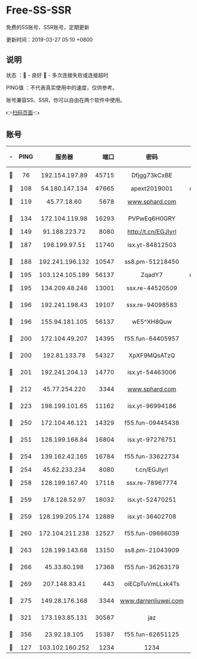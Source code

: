 # Free-SS-SSR

免费的SS账号、SSR账号，定期更新

更新时间：2019-03-27 05:10 +0800

## 说明

状态     ：🙂 - 良好 🙁 - 多次连接失败或连接超时

PING值   ：不代表真实使用中的速度，仅供参考。

账号兼容SS、SSR，你可以自由在两个软件中使用。

👉[扫码页面](https://liesauer.github.io/Free-SS-SSR/)👈

## 账号

|-|PING|服务器|端口|密码|加密方式|区域|
|:----:|:----:|:-----:|-----:|:----:|:----:|:----:|
|🙂|76|192.154.197.89|45715|Dfjgg73kCxBE|aes-256-cfb|US|
|🙂|108|54.180.147.134|47665|apext2019001|chacha20|KR|
|🙂|119|45.77.18.60|5678|www.sphard.com|aes-256-cfb|JP|
|🙂|134|172.104.119.98|16293|PVPwEq6H0GRY|aes-256-cfb|JP|
|🙂|149|91.188.223.72|8080|http://t.cn/EGJIyrl|rc4-md5|RU|
|🙂|187|198.199.97.51|11740|isx.yt-84812503|aes-256-cfb|US|
|🙂|188|192.241.196.132|10547|ss8.pm-51218450|aes-256-cfb|US|
|🙂|195|103.124.105.189|56137|ZqadY7|chacha20|US|
|🙂|195|134.209.48.248|13001|ssx.re-44520509|aes-256-cfb|US|
|🙂|196|192.241.198.43|19107|ssx.re-94098583|aes-256-cfb|US|
|🙂|196|155.94.181.105|56137|wE5^XH8Quw|aes-256-cfb|US|
|🙂|200|172.104.49.207|14395|f55.fun-64405957|aes-256-cfb|SG|
|🙂|200|192.81.133.78|54327|XpXF9MQsATzQ|aes-256-cfb|US|
|🙂|201|192.241.204.13|14770|isx.yt-54463006|aes-256-cfb|US|
|🙂|212|45.77.254.220|3344|www.sphard.com|aes-256-cfb|SG|
|🙂|223|198.199.101.65|11162|isx.yt-96994186|aes-256-cfb|US|
|🙂|250|172.104.46.121|14329|f55.fun-09445438|aes-256-cfb|SG|
|🙂|251|128.199.168.84|16804|isx.yt-97276751|aes-256-cfb|SG|
|🙂|254|139.162.42.165|16784|f55.fun-33622734|aes-256-cfb|SG|
|🙂|254|45.62.233.234|8080|t.cn/EGJIyrl|rc4-md5|CA|
|🙂|258|128.199.167.40|17118|ssx.re-78967774|aes-256-cfb|SG|
|🙂|259|178.128.52.97|18032|isx.yt-52470251|aes-256-cfb|SG|
|🙂|259|128.199.205.174|12889|isx.yt-36402708|aes-256-cfb|SG|
|🙂|260|172.104.211.238|12527|f55.fun-09666039|aes-256-cfb|US|
|🙂|263|128.199.143.68|13150|ss8.pm-21043909|aes-256-cfb|SG|
|🙂|266|45.33.80.198|17368|f55.fun-36263179|aes-256-cfb|US|
|🙂|269|207.148.83.41|443|oiECpTuVmLLxk4Ts|aes-256-cfb|AU|
|🙂|275|149.28.176.168|3344|www.darrenliuwei.com|aes-256-cfb|AU|
|🙂|321|173.193.85.131|30587|jaz|aes-256-cfb|US|
|🙂|356|23.92.18.105|15387|f55.fun-62651125|aes-256-cfb|US|
|🙁|127|103.102.160.252|1234|1234|rc4-md5|JP|
